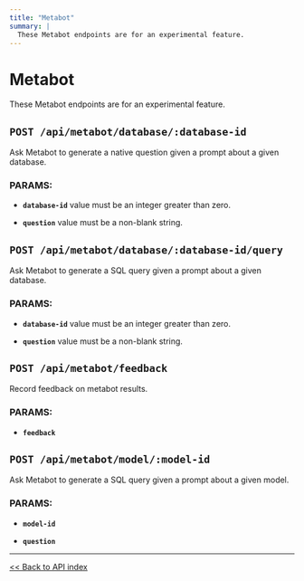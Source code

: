 ```yaml
---
title: "Metabot"
summary: |
  These Metabot endpoints are for an experimental feature.
---
```


# Metabot

These Metabot endpoints are for an experimental feature.

## `POST /api/metabot/database/:database-id`

Ask Metabot to generate a native question given a prompt about a given database.

### PARAMS:

*  **`database-id`** value must be an integer greater than zero.

*  **`question`** value must be a non-blank string.

## `POST /api/metabot/database/:database-id/query`

Ask Metabot to generate a SQL query given a prompt about a given database.

### PARAMS:

*  **`database-id`** value must be an integer greater than zero.

*  **`question`** value must be a non-blank string.

## `POST /api/metabot/feedback`

Record feedback on metabot results.

### PARAMS:

*  **`feedback`**

## `POST /api/metabot/model/:model-id`

Ask Metabot to generate a SQL query given a prompt about a given model.

### PARAMS:

*  **`model-id`** 

*  **`question`**

---

[<< Back to API index](../api-documentation.md)